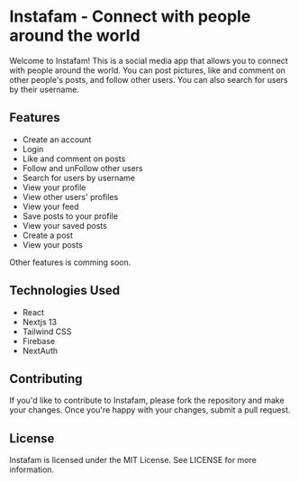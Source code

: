 # Instafam - Connect with people around the world

Welcome to Instafam! This is a social media app that allows you to connect with people around the world. You can post pictures, like and comment on other people's posts, and follow other users. You can also search for users by their username.

## Features

- Create an account
- Login
- Like and comment on posts
- Follow and unFollow other users
- Search for users by username
- View your profile
- View other users' profiles
- View your feed
- Save posts to your profile
- View your saved posts
- Create a post
- View your posts



Other features is comming soon.

## Technologies Used

- React
- Nextjs 13
- Tailwind CSS
- Firebase
- NextAuth

## Contributing

If you'd like to contribute to Instafam, please fork the repository and make your changes. Once you're happy with your changes, submit a pull request.

## License

Instafam  is licensed under the MIT License. See LICENSE for more information.
